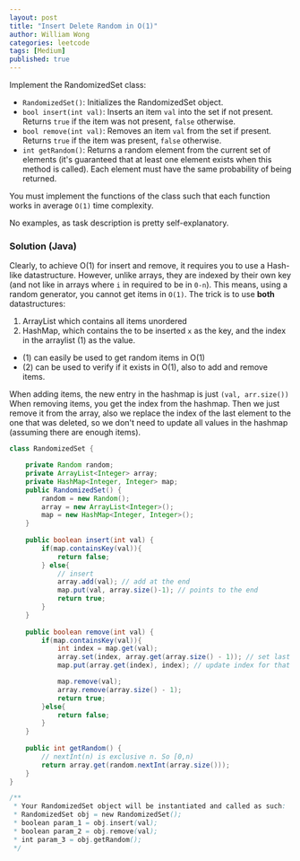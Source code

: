 ```yaml
---
layout: post
title: "Insert Delete Random in O(1)"
author: William Wong
categories: leetcode
tags: [Medium]
published: true
---
```


Implement the RandomizedSet class:
- `RandomizedSet()`: Initializes the RandomizedSet object.
- `bool insert(int val)`: Inserts an item `val` into the set if not present. Returns `true` if the item was not present, `false` otherwise.
- `bool remove(int val)`: Removes an item `val` from the set if present. Returns `true` if the item was present, `false` otherwise.
- `int getRandom()`: Returns a random element from the current set of elements (it's guaranteed that at least one element exists when this method is called). 
Each element must have the same probability of being returned.

You must implement the functions of the class such that each function works in average `O(1)` time complexity.

No examples, as task description is pretty self-explanatory.

### Solution (Java)
Clearly, to achieve O(1) for insert and remove, it requires you to use a Hash-like datastructure. However, unlike arrays, they are indexed by their own key (and not like in arrays where `i` in required to be in `0-n`). 
This means, using a random generator, you cannot get items in `O(1)`. The trick is to use **both** datastructures: 
1. ArrayList which contains all items unordered
2. HashMap, which contains the to be inserted `x` as the key, and the index in the arraylist (1) as the value.

- (1) can easily be used to get random items in O(1)
- (2) can be used to verify if it exists in O(1), also to add and remove items.

When adding items, the new entry in the hashmap is just `(val, arr.size())`
When removing items, you get the index from the hashmap. Then we just remove it 
from the array, also we replace the index of the last element to the one that was deleted, 
so we don't need to update all values in the hashmap (assuming there are enough items).

```java
class RandomizedSet {

    private Random random;
    private ArrayList<Integer> array;
    private HashMap<Integer, Integer> map;
    public RandomizedSet() {
        random = new Random();
        array = new ArrayList<Integer>();
        map = new HashMap<Integer, Integer>();
    }
    
    public boolean insert(int val) {
        if(map.containsKey(val)){
            return false;
        } else{
            // insert
            array.add(val); // add at the end
            map.put(val, array.size()-1); // points to the end
            return true;
        }
    }
    
    public boolean remove(int val) {
        if(map.containsKey(val)){
            int index = map.get(val);
            array.set(index, array.get(array.size() - 1)); // set last element to that position
            map.put(array.get(index), index); // update index for that element

            map.remove(val);
            array.remove(array.size() - 1);
            return true;
        }else{
            return false;
        }
    }
    
    public int getRandom() {
        // nextInt(n) is exclusive n. So [0,n)
        return array.get(random.nextInt(array.size()));
    }
}

/**
 * Your RandomizedSet object will be instantiated and called as such:
 * RandomizedSet obj = new RandomizedSet();
 * boolean param_1 = obj.insert(val);
 * boolean param_2 = obj.remove(val);
 * int param_3 = obj.getRandom();
 */
```
